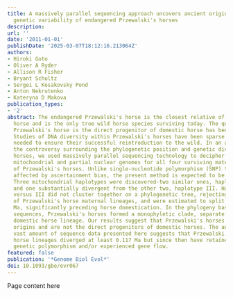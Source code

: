 ```yaml
---
title: A massively parallel sequencing approach uncovers ancient origins and high
  genetic variability of endangered Przewalski's horses
description:
url: ''
date: '2011-01-01'
publishDate: '2025-03-07T18:12:16.213064Z'
authors:
- Hiroki Goto
- Oliver A Ryder
- Allison R Fisher
- Bryant Schultz
- Sergei L Kosakovsky Pond
- Anton Nekrutenko
- Kateryna D Makova
publication_types:
- '2'
abstract: The endangered Przewalski's horse is the closest relative of the domestic
  horse and is the only true wild horse species surviving today. The question of whether
  Przewalski's horse is the direct progenitor of domestic horse has been hotly debated.
  Studies of DNA diversity within Przewalski's horses have been sparse but are urgently
  needed to ensure their successful reintroduction to the wild. In an attempt to resolve
  the controversy surrounding the phylogenetic position and genetic diversity of Przewalski's
  horses, we used massively parallel sequencing technology to decipher the complete
  mitochondrial and partial nuclear genomes for all four surviving maternal lineages
  of Przewalski's horses. Unlike single-nucleotide polymorphism (SNP) typing usually
  affected by ascertainment bias, the present method is expected to be largely unbiased.
  Three mitochondrial haplotypes were discovered-two similar ones, haplotypes I/II,
  and one substantially divergent from the other two, haplotype III. Haplotypes I/II
  versus III did not cluster together on a phylogenetic tree, rejecting the monophyly
  of Przewalski's horse maternal lineages, and were estimated to split 0.117-0.186
  Ma, significantly preceding horse domestication. In the phylogeny based on autosomal
  sequences, Przewalski's horses formed a monophyletic clade, separate from the Thoroughbred
  domestic horse lineage. Our results suggest that Przewalski's horses have ancient
  origins and are not the direct progenitors of domestic horses. The analysis of the
  vast amount of sequence data presented here suggests that Przewalski's and domestic
  horse lineages diverged at least 0.117 Ma but since then have retained ancestral
  genetic polymorphism and/or experienced gene flow.
featured: false
publication: '*Genome Biol Evol*'
doi: 10.1093/gbe/evr067
---
```


Page content here